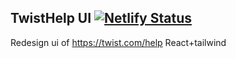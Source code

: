 ## TwistHelp UI [![Netlify Status](https://api.netlify.com/api/v1/badges/26481fc2-616f-438b-b155-9d2436a62947/deploy-status)](https://app.netlify.com/sites/storied-snickerdoodle-9c363f/deploys)
Redesign ui of https://twist.com/help React+tailwind